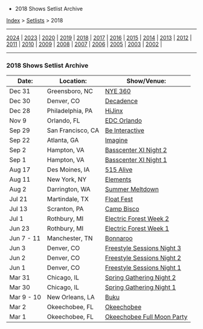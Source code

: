   * 2018 Shows Setlist Archive

[Index](https://www.reddit.com/r/bassnectar/wiki/index) >
[Setlists](https://www.reddit.com/r/bassnectar/wiki/interactive/setlists) >
2018

* * *

[2024](./2024.md) | [2023](./2023.md) | [2020](./2020.md) | [2019](./2019.md) | [2018](./2018.md) | [2017](./2017.md) | [2016](./2016.md) | [2015](./2015.md) | [2014](./2014.md) | [2013](./2013.md) | [2012](./2012.md) | [2011](./2011.md) | [2010](./2010.md) | [2009](./2009.md) | [2008](./2008.md) | [2007](./2007.md) | [2006](./2006.md) | [2005](./2005.md) | [2003](./2003.md) | [2002](./2002.md) | 

* * *

### 2018 Shows Setlist Archive

Date: | Location: | Show/Venue:  
---|---|---  
Dec 31 | Greensboro, NC | [NYE 360](./2018/nye360.md)  
Dec 30 | Denver, CO | [Decadence](./2018/decadence.md)  
Dec 28 | Philadelphia, PA | [HiJinx](./2018/hijinx.md)  
Nov 9 | Orlando, FL | [EDC Orlando](./2018/edcorlando.md)  
Sep 29 | San Francisco, CA | [Be Interactive](./2018/beinteractive.md)  
Sep 22 | Atlanta, GA | [Imagine](./2018/imagine.md)  
Sep 2 | Hampton, VA | [Basscenter XI Night 2](./2018/bcxi2.md)  
Sep 1 | Hampton, VA | [Basscenter XI Night 1](./2018/bcxi1.md)  
Aug 17 | Des Moines, IA | [515 Alive](./2018/515alive.md)  
Aug 11 | New York, NY | [Elements](./2018/elements.md)  
Aug 2 | Darrington, WA | [Summer Meltdown](./2018/summermeltdown.md)  
Jul 21 | Martindale, TX | [Float Fest](./2018/floatfest.md)  
Jul 13 | Scranton, PA | [Camp Bisco](./2018/campbisco.md)  
Jul 1 | Rothbury, MI | [Electric Forest Week 2](./2018/electricforestweek2.md)  
Jun 23 | Rothbury, MI | [Electric Forest Week 1](./2018/electricforestweek1.md)  
Jun 7 - 11 | Manchester, TN | [Bonnaroo](./2018/bonnaroo.md)  
Jun 3 | Denver, CO | [Freestyle Sessions Night 3](./2018/freestylesessionsnight3.md)  
Jun 2 | Denver, CO | [Freestyle Sessions Night 2](./2018/freestylesessionsnight2.md)  
Jun 1 | Denver, CO | [Freestyle Sessions Night 1](./2018/freestylesessionsnight1.md)  
Mar 31 | Chicago, IL | [Spring Gathering Night 2](./2018/springgatheringnight2.md)  
Mar 30 | Chicago, IL | [Spring Gathering Night 1](./2018/springgatheringnight1.md)  
Mar 9 - 10 | New Orleans, LA | [Buku](./2018/buku.md)  
Mar 2 | Okeechobee, FL | [Okeechobee](./2018/okee.md)  
Mar 1 | Okeechobee, FL | [Okeechobee Full Moon Party](./2018/okeebeach.md)

